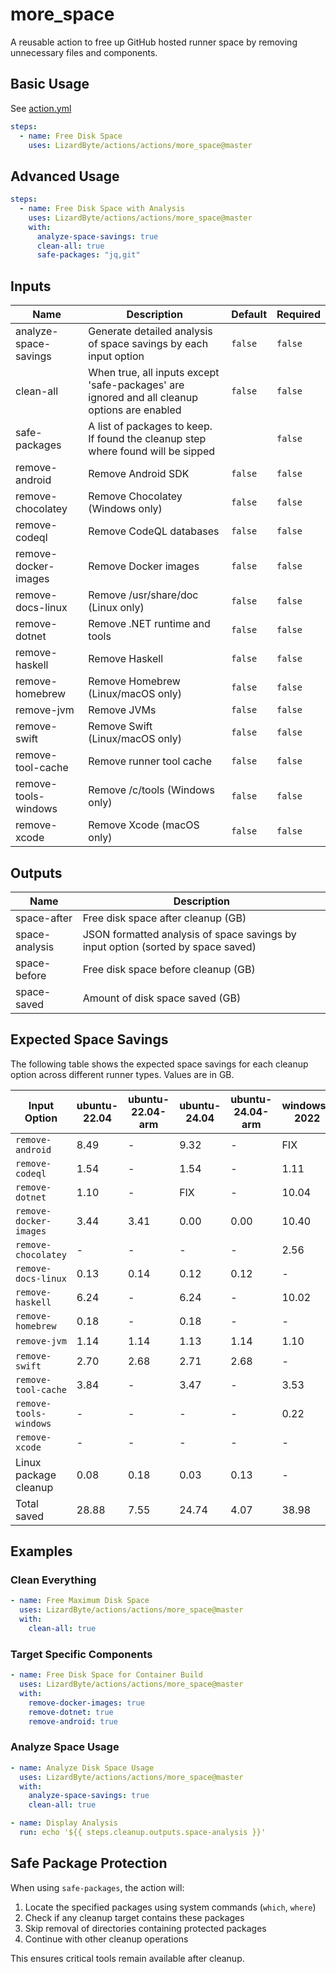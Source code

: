 # more_space

A reusable action to free up GitHub hosted runner space by removing unnecessary files and components.

## Basic Usage

See [action.yml](action.yml)

```yaml
steps:
  - name: Free Disk Space
    uses: LizardByte/actions/actions/more_space@master
```

## Advanced Usage

```yaml
steps:
  - name: Free Disk Space with Analysis
    uses: LizardByte/actions/actions/more_space@master
    with:
      analyze-space-savings: true
      clean-all: true
      safe-packages: "jq,git"
```

## Inputs

| Name                  | Description                                                                                  | Default | Required |
|-----------------------|----------------------------------------------------------------------------------------------|---------|----------|
| analyze-space-savings | Generate detailed analysis of space savings by each input option                             | `false` | `false`  |
| clean-all             | When true, all inputs except 'safe-packages' are ignored and all cleanup options are enabled | `false` | `false`  |
| safe-packages         | A list of packages to keep. If found the cleanup step where found will be sipped             |         | `false`  |
| remove-android        | Remove Android SDK                                                                           | `false` | `false`  |
| remove-chocolatey     | Remove Chocolatey (Windows only)                                                             | `false` | `false`  |
| remove-codeql         | Remove CodeQL databases                                                                      | `false` | `false`  |
| remove-docker-images  | Remove Docker images                                                                         | `false` | `false`  |
| remove-docs-linux     | Remove /usr/share/doc (Linux only)                                                           | `false` | `false`  |
| remove-dotnet         | Remove .NET runtime and tools                                                                | `false` | `false`  |
| remove-haskell        | Remove Haskell                                                                               | `false` | `false`  |
| remove-homebrew       | Remove Homebrew (Linux/macOS only)                                                           | `false` | `false`  |
| remove-jvm            | Remove JVMs                                                                                  | `false` | `false`  |
| remove-swift          | Remove Swift  (Linux/macOS only)                                                             | `false` | `false`  |
| remove-tool-cache     | Remove runner tool cache                                                                     | `false` | `false`  |
| remove-tools-windows  | Remove /c/tools (Windows only)                                                               | `false` | `false`  |
| remove-xcode          | Remove Xcode (macOS only)                                                                    | `false` | `false`  |

## Outputs

| Name           | Description                                                                      |
|----------------|----------------------------------------------------------------------------------|
| space-after    | Free disk space after cleanup (GB)                                               |
| space-analysis | JSON formatted analysis of space savings by input option (sorted by space saved) |
| space-before   | Free disk space before cleanup (GB)                                              |
| space-saved    | Amount of disk space saved (GB)                                                  |

## Expected Space Savings

The following table shows the expected space savings for each cleanup option across different runner types. Values are in GB.

| Input Option           | ubuntu-22.04 | ubuntu-22.04-arm | ubuntu-24.04 | ubuntu-24.04-arm | windows-2022 | windows-2025 | windows-11-arm | macos-13 | macos-14 | macos-15 | macos-26 |
|------------------------|--------------|------------------|--------------|------------------|--------------|--------------|----------------|----------|----------|----------|----------|
| `remove-android`       | 8.49         | -                | 9.32         | -                | FIX          | FIX          | FIX            | 13.15    | 13.06    | 12.20    | 9.38     |
| `remove-codeql`        | 1.54         | -                | 1.54         | -                | 1.11         | 1.11         | 1.08           | 3.46     | 3.45     | 3.43     | 3.47     |
| `remove-dotnet`        | 1.10         | -                | FIX          | -                | 10.04        | 4.18         | 12.88          | 3.82     | 4.02     | 4.01     | 4.01     |
| `remove-docker-images` | 3.44         | 3.41             | 0.00         | 0.00             | 10.40        | 0.00         | -              | -        | -        | -        | -        |
| `remove-chocolatey`    | -            | -                | -            | -                | 2.56         | 2.52         | 2.38           | -        | -        | -        | -        |
| `remove-docs-linux`    | 0.13         | 0.14             | 0.12         | 0.12             | -            | -            | -              | -        | -        | -        | -        |
| `remove-haskell`       | 6.24         | -                | 6.24         | -                | 10.02        | 3.65         | -              | TODO     | TODO     | TODO     | TODO     |
| `remove-homebrew`      | 0.18         | -                | 0.18         | -                | -            | -            | -              | 1.65     | 7.36     | 7.84     | TODO     |
| `remove-jvm`           | 1.14         | 1.14             | 1.13         | 1.14             | 1.10         | 1.10         | 0.58           | 1.08     | 0.91     | 0.92     | 0.92     |
| `remove-swift`         | 2.70         | 2.68             | 2.71         | 2.68             | -            | -            | -              | 0.44     | 0.44     | 0.49     | 0.51     |
| `remove-tool-cache`    | 3.84         | -                | 3.47         | -                | 3.53         | 2.42         | 1.68           | 2.62     | 1.45     | 1.43     | 1.43     |
| `remove-tools-windows` | -            | -                | -            | -                | 0.22         | 0.22         | 0.21           | -        | -        | -        | -        |
| `remove-xcode`         | -            | -                | -            | -                | -            | -            | -              | 49.88    | 35.14    | 28.99    | 10.25    |
| Linux package cleanup  | 0.08         | 0.18             | 0.03         | 0.13             | -            | -            | -              | -        | -        | -        | -        |
| Total saved            | 28.88        | 7.55             | 24.74        | 4.07             | 38.98        | 15.20        | 18.81          | 76.10    | 65.83    | 59.31    | 29.97    |

## Examples

### Clean Everything

```yaml
- name: Free Maximum Disk Space
  uses: LizardByte/actions/actions/more_space@master
  with:
    clean-all: true
```

### Target Specific Components

```yaml
- name: Free Disk Space for Container Build
  uses: LizardByte/actions/actions/more_space@master
  with:
    remove-docker-images: true
    remove-dotnet: true
    remove-android: true
```

### Analyze Space Usage

```yaml
- name: Analyze Disk Space Usage
  uses: LizardByte/actions/actions/more_space@master
  with:
    analyze-space-savings: true
    clean-all: true

- name: Display Analysis
  run: echo '${{ steps.cleanup.outputs.space-analysis }}'
```

## Safe Package Protection

When using `safe-packages`, the action will:

1. Locate the specified packages using system commands (`which`, `where`)
2. Check if any cleanup target contains these packages
3. Skip removal of directories containing protected packages
4. Continue with other cleanup operations

This ensures critical tools remain available after cleanup.
